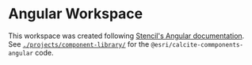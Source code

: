 # Angular Workspace

This workspace was created following [Stencil's Angular documentation](https://stenciljs.com/docs/v2/angular).
See [`./projects/component-library/`](./projects/component-library) for the `@esri/calcite-commponents-angular` code.
